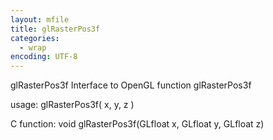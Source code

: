 ```yaml
---
layout: mfile
title: glRasterPos3f
categories:
  - wrap
encoding: UTF-8
---
```


glRasterPos3f  Interface to OpenGL function glRasterPos3f

usage:  glRasterPos3f( x, y, z )

C function:  void glRasterPos3f(GLfloat x, GLfloat y, GLfloat z)